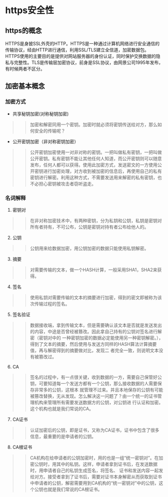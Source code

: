 # https安全性
## https的概念
HTTPS是身披SSL外壳的HTTP。HTTPS是一种通过计算机网络进行安全通信的传输协议，经由HTTP进行通信，利用SSL/TLS建立全信道，加密数据包。HTTPS使用的主要目的是提供对网站服务器的身份认证，同时保护交换数据的隐私与完整性。TLS是传输层加密协议，前身是SSL协议，由网景公司1995年发布，有时候两者不区分。

## 加密基本概念
### 加密方式
* 共享秘钥加密(对称秘钥加密)
>> 加密和解密同用一个密钥。加密时就必须将密钥传送给对方，那么如何安全的传输呢？
* 公开密钥加密（非对称密钥加密）
>> 公开密钥加密使用一对非对称的密钥。一把叫做私有密钥，一把叫做公开密钥。私有密钥不能让其他任何人知道，而公开密钥则可以随意发布，任何人都可以获得。使用此加密方式，发送密文的一方使用公开密钥进行加密处理，对方收到被加密的信息后，再使用自己的私有密钥进行解密。利用这种方式，不需要发送用来解密的私有密钥，也不必担心密钥被攻击者窃听盗走。
### 名词解释
1. 密钥对
>>在非对称加密技术中，有两种密钥，分为私钥和公钥，私钥是密钥对所有者持有，不可公布，公钥是密钥对持有者公布给他人的。
2. 公钥
>>公钥用来给数据加密，用公钥加密的数据只能使用私钥解密。
3. 摘要
>>对需要传输的文本，做一个HASH计算，一般采用SHA1，SHA2来获得。
4. 签名
>> 使用私钥对需要传输的文本的摘要进行加密，得到的密文即被称为该次传输过程的签名。
5. 签名验证
>> 数据接收端，拿到传输文本，但是需要确认该文本是否就是发送发出的内容，中途是否曾经被篡改。因此拿自己持有的公钥对签名进行解密（密钥对中的 一种密钥加密的数据必定能使用另一种密钥解密。），得到了文本的摘要，然后使用与发送方同样的HASH算法计算摘要值，再与解密得到的摘要做对比，发现二 者完全一致，则说明文本没有被篡改过。
6. CA
>>签名的过程中，有一点很关键，收到数据的一方，需要自己保管好公钥，可要知道每一个发送方都有一个公钥，那么接收数据的人需要保存非常多的公钥，这根本 就管理不过来。并且本地保存的公钥有可能被篡改替换，无从发现。怎么解决这一问题了？由一个统一的证书管理机构来管理所有需要发送数据方的公钥，对公钥进 行认证和加密。这个机构也就是我们常说的CA。
7. CA证书
>> 认证加密后的公钥，即是证书，又称为CA证书，证书中包含了很多信息，最重要的是申请者的公钥。
8. CA根证书
>>CA机构在给申请者的公钥加密时，用的也是一组“统一密钥对”。在加密公钥时，用其中的私钥。这样，申请者拿到证书后，在发送数据时，用申请者自己的私钥生成签名，将签名、 证书和发送内容一起发给对方。接受者拿到了证书后，需要对证书本身解密从而获取到证书中申请者的公钥，解密需要用到CA机构的“统一密钥对”中的公钥，这个公钥也就是我们常说的CA根证书。




